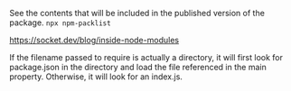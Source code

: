 See the contents that will be included in the published version of the package.
`npx npm-packlist`

https://socket.dev/blog/inside-node-modules

If the filename passed to require is actually a directory, it will first look for package.json in the directory and load the file referenced in the main property. Otherwise, it will look for an index.js.
